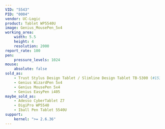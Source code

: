 ```yaml
---
VID: "5543"
PID: "0004"
vendor: UC-Logic
product: Tablet WP5540U
image: Genius_MousePen_5x4
working_area:
    width: 5.5
    height: 4
    resolution: 2000
report_rate: 100
pen:
    pressure_levels: 1024
mouse:
    absolute: false
sold_as:
    - Trust Stylus Design Tablet / Slimline Design Tablet TB-5300 (#15356)
    - Genius WizardPen 5x4
    - Genius MousePen 5x4
    - Genius EasyPen i405
maybe_sold_as:
    - Adesso CyberTablet Z7
    - DigiPro WP5540
    - Iball Pen Tablet 5540U
support:
    kernel: ">= 2.6.36"
---
```


